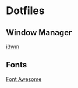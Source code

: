 # Dotfiles

## Window Manager
[i3wm](https://i3wm.org/)

## Fonts
[Font Awesome](https://github.com/FortAwesome/Font-Awesome)
